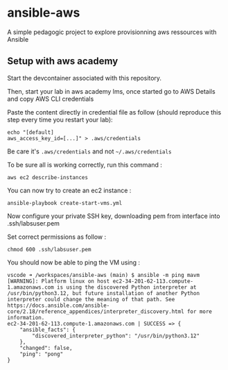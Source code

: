 # ansible-aws
A simple pedagogic project to explore provisionning aws ressources with Ansible

## Setup with aws academy

Start the devcontainer associated with this repository.

Then, start your lab in aws academy lms, once started go to AWS Details and copy AWS CLI credentials

Paste the content directly in credential file as follow (should reproduce this step every time you restart your lab):

```
echo "[default]
aws_access_key_id=[...]" > .aws/credentials
```

Be care it's `.aws/credentials` and not `~/.aws/credentials`

To be sure all is working correctly, run this command :

```
aws ec2 describe-instances
```

You can now try to create an ec2 instance :

```
ansible-playbook create-start-vms.yml
```

Now configure your private SSH key, downloading pem from interface into .ssh/labsuser.pem

Set correct permissions as follow :

```
chmod 600 .ssh/labsuser.pem
```

You should now be able to ping the VM using :

```
vscode ➜ /workspaces/ansible-aws (main) $ ansible -m ping mavm
[WARNING]: Platform linux on host ec2-34-201-62-113.compute-1.amazonaws.com is using the discovered Python interpreter at
/usr/bin/python3.12, but future installation of another Python interpreter could change the meaning of that path. See
https://docs.ansible.com/ansible-core/2.18/reference_appendices/interpreter_discovery.html for more information.
ec2-34-201-62-113.compute-1.amazonaws.com | SUCCESS => {
    "ansible_facts": {
        "discovered_interpreter_python": "/usr/bin/python3.12"
    },
    "changed": false,
    "ping": "pong"
}
```




